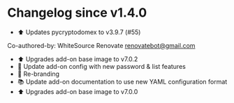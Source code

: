 # Changelog since v1.4.0
- :arrow_up: Updates pycryptodomex to v3.9.7 (#55)

Co-authored-by: WhiteSource Renovate <renovatebot@gmail.com> 
- :arrow_up: Upgrades add-on base image to v7.0.2 
- :hammer: Update add-on config with new password & list features 
- :hammer: Re-branding 
- :books: Update add-on documentation to use new YAML configuration format 
- :arrow_up: Upgrades add-on base image to v7.0.0 

